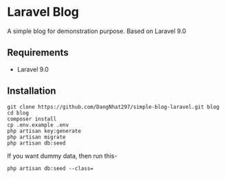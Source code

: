 # Laravel Blog

A simple blog for demonstration purpose. Based on Laravel 9.0

## Requirements

- Laravel 9.0


## Installation

```
git clone https://github.com/DangNhat297/simple-blog-laravel.git blog
cd blog
composer install
cp .env.example .env
php artisan key:generate
php artisan migrate
php artisan db:seed
```

If you want dummy data, then run this-

```
php artisan db:seed --class=
```
